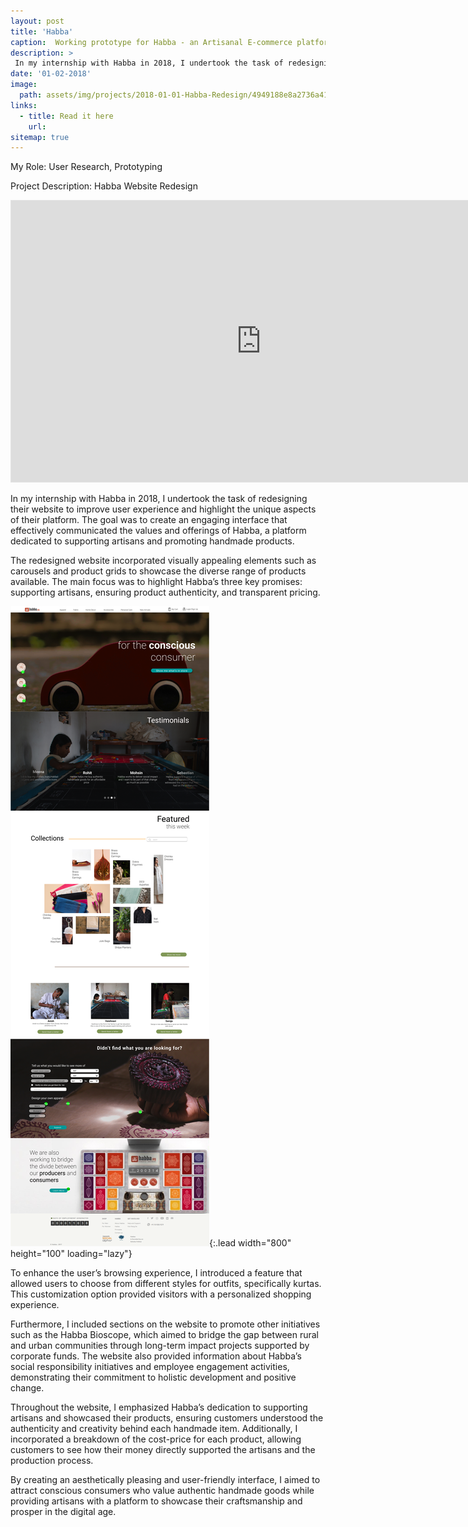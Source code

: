 ```yaml
---
layout: post
title: 'Habba'
caption:  Working prototype for Habba - an Artisanal E-commerce platform
description: >
 In my internship with Habba in 2018, I undertook the task of redesigning their website to improve user experience and highlight the unique aspects of their platform. The goal was to create an engaging interface that effectively communicated the values and offerings of Habba, a platform dedicated to supporting artisans and promoting handmade products.
date: '01-02-2018'
image: 
  path: assets/img/projects/2018-01-01-Habba-Redesign/4949188e8a2736a410126f5cfc045c4a_MD5.png
links:
  - title: Read it here
    url: 
sitemap: true
---
```


My Role: User Research, Prototyping

Project Description: Habba Website Redesign

<iframe style="border: 1px solid rgba(0, 0, 0, 0.1);" width="800" height="450" src="https://www.figma.com/embed?embed_host=share&url=https%3A%2F%2Fwww.figma.com%2Fproto%2FRVRKgZ4dKP1II6H4IWvIMk39%2FTest-For-Landing-page%3Ftype%3Ddesign%26node-id%3D1-2%26t%3D7IKQLEasq0cEU9Kj-1%26scaling%3Dscale-down-width%26page-id%3D0%253A1%26starting-point-node-id%3D1%253A2%26show-proto-sidebar%3D1%26mode%3Ddesign" allowfullscreen></iframe>

In my internship with Habba in 2018, I undertook the task of redesigning their website to improve user experience and highlight the unique aspects of their platform. The goal was to create an engaging interface that effectively communicated the values and offerings of Habba, a platform dedicated to supporting artisans and promoting handmade products.

The redesigned website incorporated visually appealing elements such as carousels and product grids to showcase the diverse range of products available. The main focus was to highlight Habba’s three key promises: supporting artisans, ensuring product authenticity, and transparent pricing.

![Full-width image](assets/img/projects/2018-01-01-Habba-Redesign/4949188e8a2736a410126f5cfc045c4a_MD5.png){:.lead width="800" height="100" loading="lazy"}


To enhance the user’s browsing experience, I introduced a feature that allowed users to choose from different styles for outfits, specifically kurtas. This customization option provided visitors with a personalized shopping experience.

Furthermore, I included sections on the website to promote other initiatives such as the Habba Bioscope, which aimed to bridge the gap between rural and urban communities through long-term impact projects supported by corporate funds. The website also provided information about Habba’s social responsibility initiatives and employee engagement activities, demonstrating their commitment to holistic development and positive change.

Throughout the website, I emphasized Habba’s dedication to supporting artisans and showcased their products, ensuring customers understood the authenticity and creativity behind each handmade item. Additionally, I incorporated a breakdown of the cost-price for each product, allowing customers to see how their money directly supported the artisans and the production process.

By creating an aesthetically pleasing and user-friendly interface, I aimed to attract conscious consumers who value authentic handmade goods while providing artisans with a platform to showcase their craftsmanship and prosper in the digital age.